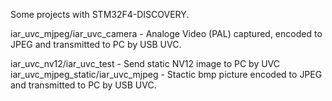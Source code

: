 Some projects with STM32F4-DISCOVERY.

iar_uvc_mjpeg/iar_uvc_camera - Analoge Video (PAL) captured, encoded to JPEG and transmitted to PC by USB UVC.

iar_uvc_nv12/iar_uvc_test    - Send static NV12 image to PC by UVC
iar_uvc_mjpeg_static/iar_uvc_mjpeg - Stactic bmp picture encoded to JPEG and transmitted to PC by USB UVC.
